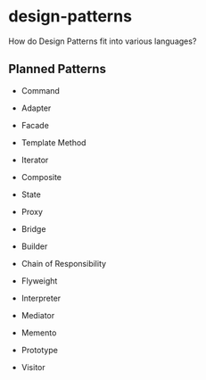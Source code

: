 # design-patterns
How do Design Patterns fit into various languages?

## Planned Patterns

- Command
- Adapter
- Facade
- Template Method
- Iterator
- Composite
- State
- Proxy

- Bridge
- Builder
- Chain of Responsibility
- Flyweight
- Interpreter
- Mediator
- Memento
- Prototype
- Visitor
